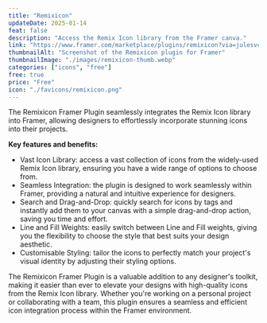 ```yaml
---
title: "Remixicon"
updateDate: 2025-01-14
feat: false
description: "Access the Remix Icon library from the Framer canva."
link: "https://www.framer.com/marketplace/plugins/remixicon?via=julesvcode"
thumbnailAlt: "Screenshot of the Remixicon plugin for Framer"
thumbnailImage: "./images/remixicon-thumb.webp"
categories: ["icons", "free"]
free: true
price: "Free"
icon: "./favicons/remixicon.png"
---
```


The Remixicon Framer Plugin seamlessly integrates the Remix Icon library into Framer, allowing designers to effortlessly incorporate stunning icons into their projects.

<b>Key features and benefits:</b>
- Vast Icon Library: access a vast collection of icons from the widely-used Remix Icon library, ensuring you have a wide range of options to choose from.
- Seamless Integration: the plugin is designed to work seamlessly within Framer, providing a natural and intuitive experience for designers.
- Search and Drag-and-Drop: quickly search for icons by tags and instantly add them to your canvas with a simple drag-and-drop action, saving you time and effort.
- Line and Fill Weights: easily switch between Line and Fill weights, giving you the flexibility to choose the style that best suits your design aesthetic.
- Customisable Styling: tailor the icons to perfectly match your project's visual identity by adjusting their styling options.

The Remixicon Framer Plugin is a valuable addition to any designer's toolkit, making it easier than ever to elevate your designs with high-quality icons from the Remix Icon library. Whether you're working on a personal project or collaborating with a team, this plugin ensures a seamless and efficient icon integration process within the Framer environment.